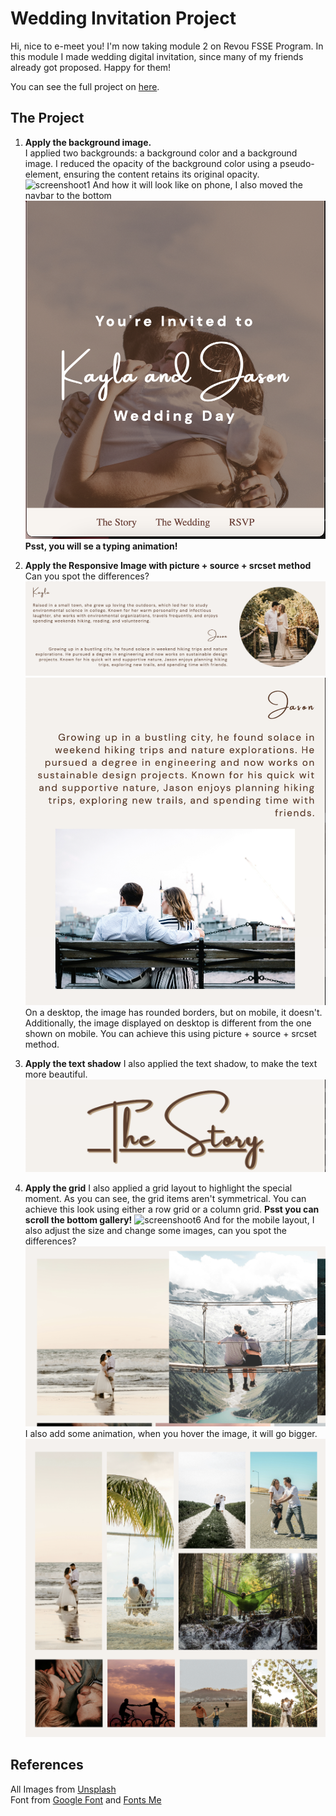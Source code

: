 # Wedding Invitation Project
Hi, nice to e-meet you!
I'm now taking module 2 on Revou FSSE Program. 
In this module I made wedding digital invitation, since many of my friends already got proposed. Happy for them!

You can see the full project on [here](https://revou-fsse-5.github.io/module-2-evaniaanthony/).

## The Project
1. __Apply the background image.__
    <br>
    I applied two backgrounds: a background color and a background image. I reduced the opacity of the background color using a pseudo-element, ensuring the content retains its original opacity.
    ![screenshoot1](/assets/ss1.png)
    And how it will look like on phone, I also moved the navbar to the bottom
    ![screenshoot2](/assets/ss2.png)
    __Psst, you will se a typing animation!__



2. __Apply the Responsive Image with picture + source + srcset method__
   <br>
    Can you spot the differences? 
    ![screenshoot3](/assets/ss3.png)
    ![screenshoot4](/assets/ss4.png)
    On a desktop, the image has rounded borders, but on mobile, it doesn't. Additionally, the image displayed on desktop is different from the one shown on mobile. You can achieve this using picture + source + srcset method. 

3. __Apply the text shadow__
    I also applied the text shadow, to make the text more beautiful.
    ![screenshoot5](/assets/ss5.png)

4. __Apply the grid__
    I also applied a grid layout to highlight the special moment. As you can see, the grid items aren't symmetrical. You can achieve this look using either a row grid or a column grid. __Psst you can scroll the bottom gallery!__
    ![screenshoot6](/assets/ss8.png)
    And for the mobile layout, I also adjust the size and change some images, can you spot the differences? 
    ![screenshoot7](/assets/ss7.png)
    I also add some animation, when you hover the image, it will go bigger. 
    ![screenshoot8](/assets/ss6.png)

## References
All Images from [Unsplash](https://unsplash.com)
<br>
Font from [Google Font](https://fonts.google.com/) and [Fonts Me](https://fontsme.com/) 







